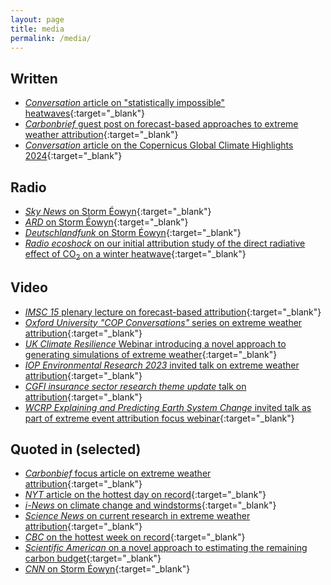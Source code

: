 ```yaml
---
layout: page
title: media
permalink: /media/
---
```


## Written
- [*Conversation* article on "statistically impossible" heatwaves](https://theconversation.com/statistically-impossible-heat-extremes-are-here-we-identified-the-regions-most-at-risk-204480){:target="_blank"}
- [*Carbonbrief* guest post on forecast-based approaches to extreme weather attribution](https://www.carbonbrief.org/guest-post-how-weather-forecasts-can-spark-a-new-kind-of-extreme-event-attribution/){:target="_blank"}
- [*Conversation* article on the Copernicus Global Climate Highlights 2024](https://theconversation.com/global-temperatures-passed-critical-1-5-c-milestone-for-the-first-time-in-2024-new-report-246821){:target="_blank"}

## Radio
- [*Sky News* on Storm Éowyn](){:target="_blank"}
- [*ARD* on Storm Éowyn](){:target="_blank"}
- [*Deutschlandfunk* on Storm Éowyn](https://www.deutschlandfunk.de/orkantief-owyn-warnstufe-rot-in-irland-und-teilen-grossbritanniens-100.html){:target="_blank"}
- [*Radio ecoshock* on our initial attribution study of the direct radiative effect of CO<sub>2</sub> on a winter heatwave](https://www.ecoshock.org/2022/02/fixing-the-climate-hopes-and-hazards.html){:target="_blank"}

## Video
- [*IMSC 15* plenary lecture on forecast-based attribution](https://pacificclimate.org/~IMSC/2-Tuesday/1-Plenaries/Leach.mp4){:target="_blank"}
- [*Oxford University "COP Conversations"* series on extreme weather attribution](https://youtu.be/171HEr-6b6w){:target="_blank"}
- [*UK Climate Resilience* Webinar introducing a novel approach to generating simulations of extreme weather](https://www.ukclimateresilience.org/news-events/exsamples-generating-samples-of-extreme-winters-to-support-climate-adaptation/){:target="_blank"}
- [*IOP Environmental Research 2023* invited talk on extreme weather attribution](https://www.youtube.com/watch?v=Ht7zWYmWoKU&ab_channel=IOPPublishing){:target="_blank"}
- [*CGFI insurance sector research theme update* talk on attribution](https://www.cgfi.ac.uk/2025/01/jan25-webinar-insurance/){:target="_blank"}
- [*WCRP Explaining and Predicting Earth System Change* invited talk as part of extreme event attribution focus webinar](https://youtu.be/kX_pGe1Y2Vk?si=eMBwaB67XJMDa9GZ){:target="_blank"}

## Quoted in (selected)
- [*Carbonbief* focus article on extreme weather attribution](https://www.carbonbrief.org/qa-the-evolving-science-of-extreme-weather-attribution/){:target="_blank"}
- [*NYT* article on the hottest day on record](https://www.nytimes.com/2024/07/24/climate/hottest-day-earth-record.html?smid=nytcore-ios-share&referringSource=articleShare){:target="_blank"}
- [*i-News* on climate change and windstorms](https://inews.co.uk/news/why-uk-storms-worse-climate-change-extreme-weather-storm-ciaran-2728511){:target="_blank"}
- [*Science News* on current research in extreme weather attribution](https://www.science.org/content/article/record-shattering-events-spur-advances-in-tying-climate-change-to-extreme-weather){:target="_blank"}
- [*CBC* on the hottest week on record](https://www.cbc.ca/news/climate/climate-heat-models-1.6905606){:target="_blank"}
- [*Scientific American* on a novel approach to estimating the remaining carbon budget](https://www.scientificamerican.com/article/world-has-only-20-years-to-meet-ambitious-1-5-degree-c-warming-threshold/){:target="_blank"}
- [*CNN* on Storm Éowyn](https://edition.cnn.com/2025/01/23/europe/storm-eowyn-uk-ireland-intl-latam/index.html){:target="_blank"}